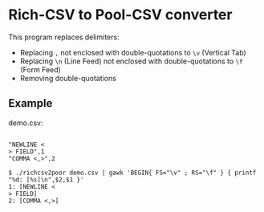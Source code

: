 Rich-CSV to Pool-CSV converter
==============================

This program replaces delimiters:

- Replacing `,` not enclosed with double-quotations to `\v` (Vertical Tab)
- Replacing `\n` (Line Feed) not enclosed with double-quotations to `\f` (Form Feed)
- Removing double-quotations

Example
-------

demo.csv:

```.csv

"NEWLINE <
> FIELD",1
"COMMA <,>",2
```

```
$ ./richcsv2poor demo.csv | gawk 'BEGIN{ FS="\v" ; RS="\f" } { printf "%d: [%s]\n",$2,$1 }'
1: [NEWLINE <
> FIELD]
2: [COMMA <,>]
```
